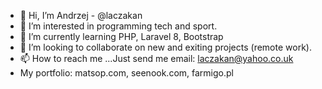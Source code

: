- 👋 Hi, I’m Andrzej - @laczakan
- 👀 I’m interested in programming tech and sport.
- 🌱 I’m currently learning PHP, Laravel 8, Bootstrap
- 💞️ I’m looking to collaborate on new and exiting projects (remote work).
- 📫 How to reach me ...Just send me email: laczakan@yahoo.co.uk
- My portfolio: matsop.com, seenook.com, farmigo.pl
<!---
laczakan/laczakan is a ✨ special ✨ repository because its `README.md` (this file) appears on your GitHub profile.
You can click the Preview link to take a look at your changes.
--->
